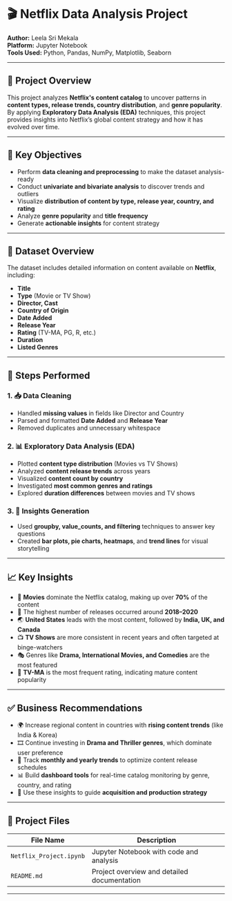 
# 🎬 Netflix Data Analysis Project

**Author:** Leela Sri Mekala  
**Platform:** Jupyter Notebook  
**Tools Used:** Python, Pandas, NumPy, Matplotlib, Seaborn  

---

## 📄 **Project Overview**

This project analyzes **Netflix's content catalog** to uncover patterns in **content types, release trends, country distribution**, and **genre popularity**. By applying **Exploratory Data Analysis (EDA)** techniques, this project provides insights into Netflix’s global content strategy and how it has evolved over time.

---

## 🎯 **Key Objectives**

- Perform **data cleaning and preprocessing** to make the dataset analysis-ready  
- Conduct **univariate and bivariate analysis** to discover trends and outliers  
- Visualize **distribution of content by type, release year, country, and rating**  
- Analyze **genre popularity** and **title frequency**  
- Generate **actionable insights** for content strategy

---

## 📂 **Dataset Overview**

The dataset includes detailed information on content available on **Netflix**, including:

- **Title**  
- **Type** (Movie or TV Show)  
- **Director, Cast**  
- **Country of Origin**  
- **Date Added**  
- **Release Year**  
- **Rating** (TV-MA, PG, R, etc.)  
- **Duration**  
- **Listed Genres**  

---

## 🔧 **Steps Performed**

### 1. 📥 **Data Cleaning**
- Handled **missing values** in fields like Director and Country  
- Parsed and formatted **Date Added** and **Release Year**  
- Removed duplicates and unnecessary whitespace

### 2. 📊 **Exploratory Data Analysis (EDA)**
- Plotted **content type distribution** (Movies vs TV Shows)  
- Analyzed **content release trends** across years  
- Visualized **content count by country**  
- Investigated **most common genres and ratings**  
- Explored **duration differences** between movies and TV shows

### 3. 🧠 **Insights Generation**
- Used **groupby, value_counts, and filtering** techniques to answer key questions  
- Created **bar plots, pie charts, heatmaps**, and **trend lines** for visual storytelling

---

## 📈 **Key Insights**

- 🎥 **Movies** dominate the Netflix catalog, making up over **70%** of the content  
- 📅 The highest number of releases occurred around **2018–2020**  
- 🌏 **United States** leads with the most content, followed by **India, UK, and Canada**  
- 📺 **TV Shows** are more consistent in recent years and often targeted at binge-watchers  
- 🎭 Genres like **Drama, International Movies, and Comedies** are the most featured  
- 🔞 **TV-MA** is the most frequent rating, indicating mature content popularity

---

## ✅ **Business Recommendations**

- 🌍 Increase regional content in countries with **rising content trends** (like India & Korea)  
- 🎞️ Continue investing in **Drama and Thriller genres**, which dominate user preference  
- 📅 Track **monthly and yearly trends** to optimize content release schedules  
- 📊 Build **dashboard tools** for real-time catalog monitoring by genre, country, and rating  
- 🧠 Use these insights to guide **acquisition and production strategy**

---

## 📁 **Project Files**

| File Name              | Description                                 |
|------------------------|---------------------------------------------|
| `Netflix_Project.ipynb`| Jupyter Notebook with code and analysis     |
| `README.md`            | Project overview and detailed documentation |

---
